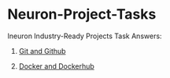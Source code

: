 # Neuron-Project-Tasks

Ineuron Industry-Ready Projects Task Answers:

1. [Git and Github](docs/Assignment1.md)

1. [Docker and Dockerhub](docs/Assignment2.md)